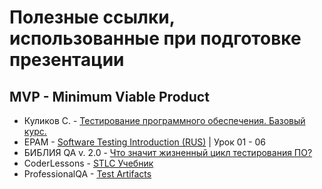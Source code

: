 # Полезные ссылки, использованные при подготовке презентации
## MVP - Minimum Viable Product

* Куликов С. - [Тестирование программного обеспечения. Базовый курс.](https://svyatoslav.biz/software_testing_book/)
* EPAM - [Software Testing Introduction (RUS)](https://elearn.epam.com/courses/course-v1:EPAM+STI+RU/course/) | Урок 01 - 06
* БИБЛИЯ QA v. 2.0 - [Что значит жизненный цикл тестирования ПО?](https://vladislaveremeev.github.io/#h.bc91hbmuei0v)
* CoderLessons - [STLC Учебник](https://coderlessons.com/tutorials/kachestvo-programmnogo-obespecheniia/uznaite-stlc/stlc-kratkoe-rukovodstvo)
* ProfessionalQA - [Test Artifacts](https://www.professionalqa.com/test-artifacts)
